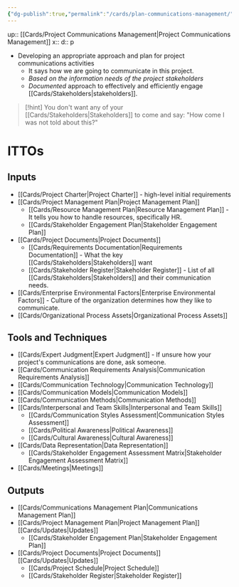 ```yaml
---
{"dg-publish":true,"permalink":"/cards/plan-communications-management/"}
---
```


up:: [[Cards/Project Communications Management\|Project Communications Management]] 
x:: 
d:: p

- Developing an appropriate approach and plan for project communications activities
	- It says how we are going to communicate in this project. 
	- *Based on the information needs of the project stakeholders*
	- *Documented* approach to effectively and efficiently engage [[Cards/Stakeholders\|stakeholders]].

> [!hint]
> You don't want any of your [[Cards/Stakeholders\|Stakeholders]] to come and say: "How come I was not told about this?"


# ITTOs

## Inputs
- [[Cards/Project Charter\|Project Charter]] - high-level initial requirements
- [[Cards/Project Management Plan\|Project Management Plan]]
	- [[Cards/Resource Management Plan\|Resource Management Plan]] - It tells you how to handle resources, specifically HR. 
	- [[Cards/Stakeholder Engagement Plan\|Stakeholder Engagement Plan]]
- [[Cards/Project Documents\|Project Documents]]
	- [[Cards/Requirements Documentation\|Requirements Documentation]] - What the key [[Cards/Stakeholders\|Stakeholders]] want
	- [[Cards/Stakeholder Register\|Stakeholder Register]] - List of all [[Cards/Stakeholders\|Stakeholders]] and their communication needs. 
- [[Cards/Enterprise Environmental Factors\|Enterprise Environmental Factors]] - Culture of the organization determines how they like to communicate.
- [[Cards/Organizational Process Assets\|Organizational Process Assets]]

## Tools and Techniques
- [[Cards/Expert Judgment\|Expert Judgment]] - If unsure how your project's communications are done, ask someone. 
- [[Cards/Communication Requirements Analysis\|Communication Requirements Analysis]]
- [[Cards/Communication Technology\|Communication Technology]]
- [[Cards/Communication Models\|Communication Models]]
- [[Cards/Communication Methods\|Communication Methods]]
- [[Cards/Interpersonal and Team Skills\|Interpersonal and Team Skills]]
	- [[Cards/Communication Styles Assessment\|Communication Styles Assessment]]
	- [[Cards/Political Awareness\|Political Awareness]]
	- [[Cards/Cultural Awareness\|Cultural Awareness]]
- [[Cards/Data Representation\|Data Representation]]
	- [[Cards/Stakeholder Engagement Assessment Matrix\|Stakeholder Engagement Assessment Matrix]]
- [[Cards/Meetings\|Meetings]]

## Outputs
- [[Cards/Communications Management Plan\|Communications Management Plan]]
- [[Cards/Project Management Plan\|Project Management Plan]] [[Cards/Updates\|Updates]]
	- [[Cards/Stakeholder Engagement Plan\|Stakeholder Engagement Plan]]
- [[Cards/Project Documents\|Project Documents]] [[Cards/Updates\|Updates]]
	- [[Cards/Project Schedule\|Project Schedule]]
	- [[Cards/Stakeholder Register\|Stakeholder Register]]